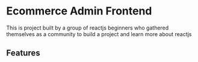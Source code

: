 # Ecommerce Admin Frontend

This is project built by a group of reactjs beginners who gathered themselves as a community to build a project and learn more about reactjs

## Features
